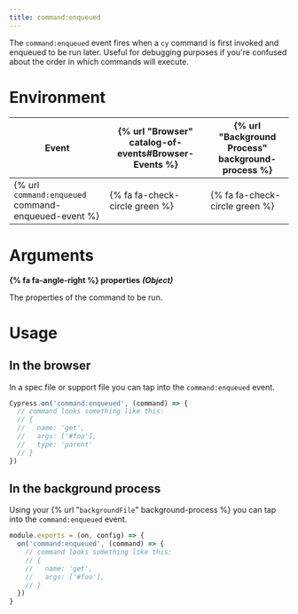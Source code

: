 ```yaml
---
title: command:enqueued
---
```


The `command:enqueued` event fires when a `cy` command is first invoked and enqueued to be run later. Useful for debugging purposes if you're confused about the order in which commands will execute.

# Environment

Event | {% url "Browser" catalog-of-events#Browser-Events %} | {% url "Background Process" background-process %}
--- | --- | ---
{% url `command:enqueued` command-enqueued-event %} | {% fa fa-check-circle green %} | {% fa fa-check-circle green %}

# Arguments

**{% fa fa-angle-right %} properties** ***(Object)***

The properties of the command to be run.

# Usage

## In the browser

In a spec file or support file you can tap into the `command:enqueued` event.

```javascript
Cypress.on('command:enqueued', (command) => {
  // command looks something like this:
  // {
  //   name: 'get',
  //   args: ['#foo'],
  //   type: 'parent'
  // }
})
```

## In the background process

Using your {% url "`backgroundFile`" background-process %} you can tap into the `command:enqueued` event.

```javascript
module.exports = (on, config) => {
  on('command:enqueued', (command) => {
    // command looks something like this:
    // {
    //   name: 'get',
    //   args: ['#foo'],
    // }
  })
}
```
